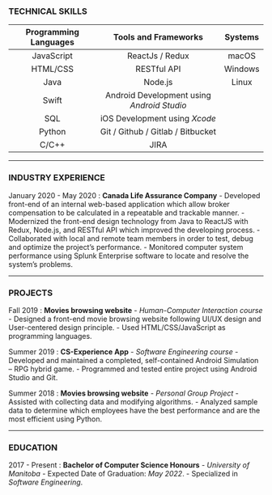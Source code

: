 ### TECHNICAL SKILLS

| Programming Languages |            Tools and Frameworks            | Systems |
| :-------------------: | :----------------------------------------: | :-----: |
|      JavaScript       |              ReactJs / Redux               |  macOS  |
|       HTML/CSS        |                RESTful API                 | Windows |
|         Java          |                  Node.js                   |  Linux  |
|         Swift         | Android Development using _Android Studio_ |
|          SQL          |       iOS Development using _Xcode_        |
|        Python         |     Git / Github / Gitlab / Bitbucket      |
|         C/C++         |                    JIRA                    |

---

### INDUSTRY EXPERIENCE

January 2020 - May 2020
: **Canada Life Assurance Company** 
    - Developed front-end of an internal web-based application which allow broker
compensation to be calculated in a repeatable and trackable manner. 
    - Modernized the front-end design technology from Java to ReactJS with Redux,
Node.js, and RESTful API which improved the developing process. 
    - Collaborated with local and remote team members in order to test, debug and
optimize the project’s performance. 
    - Monitored computer system performance using Splunk Enterprise software to
locate and resolve the system’s problems.

---

### PROJECTS

Fall 2019
: **Movies browsing website** - _Human-Computer Interaction course_ 
    - Designed a front-end movie browsing website following UI/UX design and
User-centered design principle. 
    - Used HTML/CSS/JavaScript as programming languages.

Summer 2019
: **CS-Experience App** - _Software Engineering course_ 
    - Developed and maintained a completed, self-contained Android Simulation –
RPG hybrid game. 
    - Programmed and tested entire project using Android Studio and Git.

Summer 2018
: **Movies browsing website** - _Personal Group Project_ 
    - Assisted with collecting data and modifying algorithms. 
    - Analyzed sample data to determine which employees have the best performance and are the most efficient using Python.

---

### EDUCATION

2017 - Present
: **Bachelor of Computer Science Honours** - _University of Manitoba_ 
    - Expected Date of Graduation: _May 2022_.
    - Specialized in _Software Engineering_.
